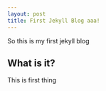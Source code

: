 ```yaml
---
layout: post
title: First Jekyll Blog aaa!
---
```


So this is my first jekyll blog

## What is it?
This is first thing
